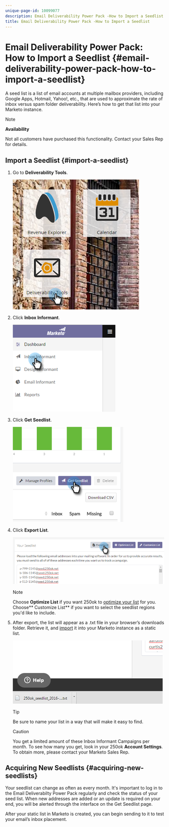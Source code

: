 ```yaml
---
unique-page-id: 10099077
description: Email Deliverability Power Pack -How to Import a Seedlist - Marketo Docs - Product Documentation
title: Email Deliverability Power Pack -How to Import a Seedlist
---
```


# Email Deliverability Power Pack: How to Import a Seedlist {#email-deliverability-power-pack-how-to-import-a-seedlist}

A seed list is a list of email accounts at multiple mailbox providers, including Google Apps, Hotmail, Yahoo!, etc., that are used to approximate the rate of inbox versus spam folder deliverability. Here’s how to get that list into your Marketo instance.

>[!NOTE]
>
>**Availability**
>
>Not all customers have purchased this functionality. Contact your Sales Rep for details.

## Import a Seedlist {#import-a-seedlist}

1. Go to **Deliverability Tools**.

   ![](assets/one-1.png)

1. Click **Inbox Informant**.

   ![](assets/two-1.png)

1. Click **Get Seedlist**.

   ![](assets/three-1.png)

1. Click **Export List**.

   ![](assets/four.png)

   >[!NOTE]
   >
   >Choose **Optimize List** if you want 250ok to [optimize your list](http://support.250ok.com/hc/en-us/articles/216763528-What-is-the-list-optimizer-and-why-should-I-use-it-) for you. Choose** Customize List** if you want to select the seedlist regions you'd like to include.

1. After export, the list will appear as a .txt file in your browser’s downloads folder. Retrieve it, and [import](../../../getting-started/quick-wins/import-a-list-of-people.md) it into your Marketo instance as a static list.

   ![](assets/five.png)

   >[!TIP]
   >
   >Be sure to name your list in a way that will make it easy to find.

   >[!CAUTION]
   >
   >You get a limited amount of these Inbox Informant Campaigns per month. To see how many you get, look in your 250ok **Account Settings**. To obtain more, please contact your Marketo Sales Rep.

## Acquiring New Seedlists {#acquiring-new-seedlists}

   Your seedlist can change as often as every month. It's important to log in to the Email Deliverabilty Power Pack regularly and check the status of your seed list. When new addresses are added or an update is required on your end, you will be alerted through the interface on the Get Seedlist page.

After your static list in Marketo is created, you can begin sending to it to test your email’s inbox placement. 